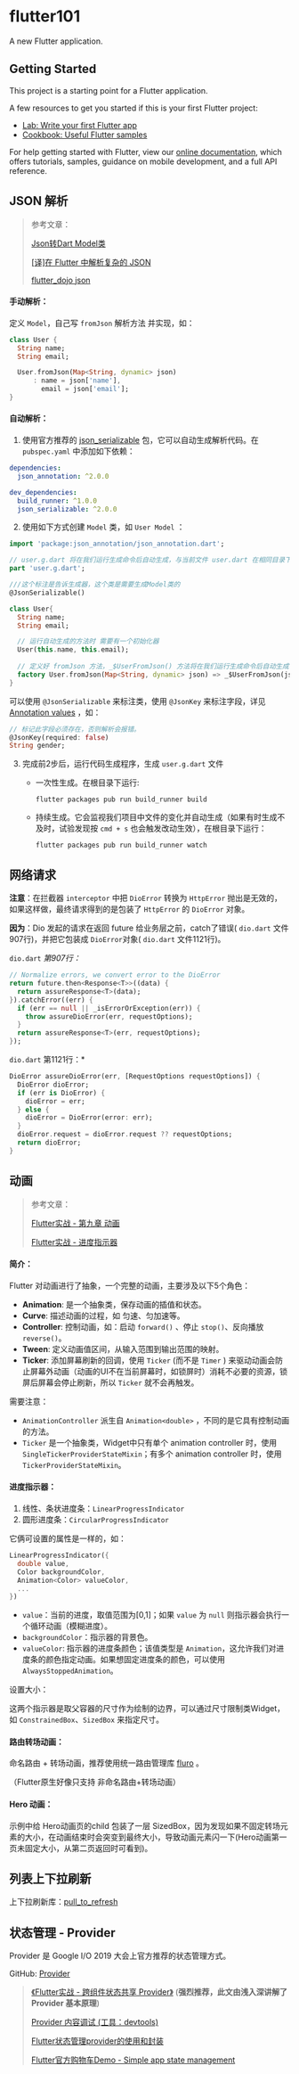 # flutter101

A new Flutter application.

## Getting Started

This project is a starting point for a Flutter application.

A few resources to get you started if this is your first Flutter project:

- [Lab: Write your first Flutter app](https://flutter.dev/docs/get-started/codelab)
- [Cookbook: Useful Flutter samples](https://flutter.dev/docs/cookbook)

For help getting started with Flutter, view our
[online documentation](https://flutter.dev/docs), which offers tutorials,
samples, guidance on mobile development, and a full API reference.



## JSON 解析

> 参考文章：
>
> [Json转Dart Model类](https://book.flutterchina.club/chapter11/json_model.html)
>
> [[译]在 Flutter 中解析复杂的 JSON](https://juejin.im/post/5b5d782ae51d45191c7e7fb3)
>
> [flutter_dojo json](https://github.com/xuyisheng/flutter_dojo/blob/master/lib/category/backend/json.dart)



#### 手动解析：

定义 `Model`，自己写 `fromJson` 解析方法 并实现，如：

```dart
class User {
  String name;
  String email;

  User.fromJson(Map<String, dynamic> json)
      : name = json['name'],
        email = json['email'];
}
```



#### 自动解析：

1. 使用官方推荐的 [json_serializable](https://pub.dev/packages/json_serializable) 包，它可以自动生成解析代码。在 `pubspec.yaml` 中添加如下依赖：

  ```yaml
  dependencies:
    json_annotation: ^2.0.0
  
  dev_dependencies:
    build_runner: ^1.0.0
    json_serializable: ^2.0.0
  ```

2. 使用如下方式创建 `Model` 类，如  `User Model` ：

  ```dart
  import 'package:json_annotation/json_annotation.dart';
  
  // user.g.dart 将在我们运行生成命令后自动生成，与当前文件 user.dart 在相同目录下。
  part 'user.g.dart';
  
  ///这个标注是告诉生成器，这个类是需要生成Model类的
  @JsonSerializable()
  
  class User{
    String name;
    String email;
  
    // 运行自动生成的方法时 需要有一个初始化器
    User(this.name, this.email);
    
    // 定义好 fromJson 方法，_$UserFromJson() 方法将在我们运行生成命令后自动生成
    factory User.fromJson(Map<String, dynamic> json) => _$UserFromJson(json);
  }
  ```

  可以使用 `@JsonSerializable` 来标注类，使用 `@JsonKey` 来标注字段，详见 [Annotation values](https://pub.dev/packages/json_serializable#annotation-values) ，如：

  ```dart
  // 标记此字段必须存在，否则解析会报错。
  @JsonKey(required: false)
  String gender;
  ```

3. 完成前2步后，运行代码生成程序，生成 `user.g.dart` 文件

   - 一次性生成。在根目录下运行:

     ```shell
     flutter packages pub run build_runner build
     ```

   - 持续生成。它会监视我们项目中文件的变化并自动生成（如果有时生成不及时，试验发现按 `cmd + s` 也会触发改动生效），在根目录下运行：

     ```shell
     flutter packages pub run build_runner watch
     ```





## 网络请求



**注意**：在拦截器 `interceptor` 中把 `DioError` 转换为 `HttpError` 抛出是无效的，如果这样做，最终请求得到的是包装了 `HttpError` 的 `DioError` 对象。

**因为**：Dio 发起的请求在返回 future 给业务层之前，catch了错误( `dio.dart` 文件907行)，并把它包装成 `DioError`对象( `dio.dart` 文件1121行)。

 `dio.dart`  *第907行：*

```dart
// Normalize errors, we convert error to the DioError
return future.then<Response<T>>((data) {
  return assureResponse<T>(data);
}).catchError((err) {
  if (err == null || _isErrorOrException(err)) {
    throw assureDioError(err, requestOptions);
  }
  return assureResponse<T>(err, requestOptions);
});
```

`dio.dart` 第1121行：*

```dart
DioError assureDioError(err, [RequestOptions requestOptions]) {
  DioError dioError;
  if (err is DioError) {
    dioError = err;
  } else {
    dioError = DioError(error: err);
  }
  dioError.request = dioError.request ?? requestOptions;
  return dioError;
}
```





## 动画

> 参考文章：
>
> [Flutter实战 - 第九章 动画](https://book.flutterchina.club/chapter9/intro.html)
>
> [Flutter实战 - 进度指示器](https://book.flutterchina.club/chapter3/progress.html)



#### 简介：

Flutter 对动画进行了抽象，一个完整的动画，主要涉及以下5个角色：

- **Animation**: 是一个抽象类，保存动画的插值和状态。
- **Curve**: 描述动画的过程，如 匀速、匀加速等。
- **Controller**: 控制动画，如：启动 `forward()` 、停止 `stop()`、反向播放 `reverse()`。
- **Tween**: 定义动画值区间，从输入范围到输出范围的映射。
- **Ticker**: 添加屏幕刷新的回调，使用 `Ticker` (而不是 `Timer` ) 来驱动动画会防止屏幕外动画（动画的UI不在当前屏幕时，如锁屏时）消耗不必要的资源，锁屏后屏幕会停止刷新，所以 `Ticker` 就不会再触发。



需要注意：

- `AnimationController` 派生自 `Animation<double>` ，不同的是它具有控制动画的方法。
- `Ticker` 是一个抽象类，Widget中只有单个 animation controller 时，使用 `SingleTickerProviderStateMixin`；有多个 animation controller 时，使用 `TickerProviderStateMixin`。



#### 进度指示器：

1. 线性、条状进度条：`LinearProgressIndicator`
2. 圆形进度条：`CircularProgressIndicator`

它俩可设置的属性是一样的，如：

```dart
LinearProgressIndicator({
  double value,
  Color backgroundColor,
  Animation<Color> valueColor,
  ...
})
```

- `value`：当前的进度，取值范围为[0,1]；如果 `value` 为 `null` 则指示器会执行一个循环动画（模糊进度）。
- `backgroundColor`：指示器的背景色。
- `valueColor`: 指示器的进度条颜色；该值类型是 `Animation`，这允许我们对进度条的颜色指定动画。如果想固定进度条的颜色，可以使用 `AlwaysStoppedAnimation`。

设置大小：

这两个指示器是取父容器的尺寸作为绘制的边界，可以通过尺寸限制类Widget，如 `ConstrainedBox`、`SizedBox` 来指定尺寸。



#### 路由转场动画：

命名路由 + 转场动画，推荐使用统一路由管理库 [fluro](https://github.com/theyakka/fluro) 。

（Flutter原生好像只支持 非命名路由+转场动画）



#### Hero 动画：

示例中给 Hero动画页的child 包装了一层 SizedBox，因为发现如果不固定转场元素的大小，在动画结束时会突变到最终大小，导致动画元素闪一下(Hero动画第一页未固定大小，从第二页返回时可看到)。





## 列表上下拉刷新

上下拉刷新库：[pull_to_refresh](https://github.com/peng8350/flutter_pulltorefresh)





## 状态管理 - Provider

Provider 是 Google I/O 2019 大会上官方推荐的状态管理方式。

GitHub: [Provider](https://github.com/rrousselGit/provider)



> [《Flutter实战 - 跨组件状态共享 Provider》](https://book.flutterchina.club/chapter7/provider.html)  (**强烈推荐，此文由浅入深讲解了 Provider 基本原理**)
>
> [Provider 内容调试 (工具：devtools)]((https://github.com/rrousselGit/provider))
>
> [Flutter状态管理provider的使用和封装](https://juejin.im/post/5ed3df5951882542fc624efb)
>
> [Flutter官方购物车Demo - Simple app state management](https://flutter.dev/docs/development/data-and-backend/state-mgmt/simple)





